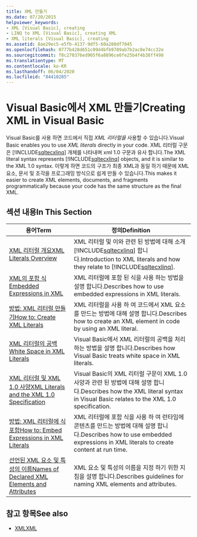 ```yaml
---
title: XML 만들기
ms.date: 07/20/2015
helpviewer_keywords:
- XML [Visual Basic], creating
- LINQ to XML [Visual Basic], creating XML
- XML literals [Visual Basic], creating
ms.assetid: 8ae29ec5-e5fb-4137-9df5-60a288df7045
ms.openlocfilehash: 0777b428d651c09d4bfb9789ab7b2ac8e74cc32e
ms.sourcegitcommit: f8c270376ed905f6a8896ce0fe25b4f4b38ff498
ms.translationtype: MT
ms.contentlocale: ko-KR
ms.lasthandoff: 06/04/2020
ms.locfileid: "84410285"
---
```

# <a name="creating-xml-in-visual-basic"></a><span data-ttu-id="0630a-102">Visual Basic에서 XML 만들기</span><span class="sxs-lookup"><span data-stu-id="0630a-102">Creating XML in Visual Basic</span></span>
<span data-ttu-id="0630a-103">Visual Basic를 사용 하면 코드에서 직접 *XML 리터럴을* 사용할 수 있습니다.</span><span class="sxs-lookup"><span data-stu-id="0630a-103">Visual Basic enables you to use *XML literals* directly in your code.</span></span> <span data-ttu-id="0630a-104">XML 리터럴 구문은 [!INCLUDE[sqltecxlinq](~/includes/sqltecxlinq-md.md)] 개체를 나타내며 xml 1.0 구문과 유사 합니다.</span><span class="sxs-lookup"><span data-stu-id="0630a-104">The XML literal syntax represents [!INCLUDE[sqltecxlinq](~/includes/sqltecxlinq-md.md)] objects, and it is similar to the XML 1.0 syntax.</span></span> <span data-ttu-id="0630a-105">이렇게 하면 코드의 구조가 최종 XML과 동일 하기 때문에 XML 요소, 문서 및 조각을 프로그래밍 방식으로 쉽게 만들 수 있습니다.</span><span class="sxs-lookup"><span data-stu-id="0630a-105">This makes it easier to create XML elements, documents, and fragments programmatically because your code has the same structure as the final XML.</span></span>  
  
## <a name="in-this-section"></a><span data-ttu-id="0630a-106">섹션 내용</span><span class="sxs-lookup"><span data-stu-id="0630a-106">In This Section</span></span>  
  
|<span data-ttu-id="0630a-107">용어</span><span class="sxs-lookup"><span data-stu-id="0630a-107">Term</span></span>|<span data-ttu-id="0630a-108">정의</span><span class="sxs-lookup"><span data-stu-id="0630a-108">Definition</span></span>|  
|---|---|  
|[<span data-ttu-id="0630a-109">XML 리터럴 개요</span><span class="sxs-lookup"><span data-stu-id="0630a-109">XML Literals Overview</span></span>](xml-literals-overview.md)|<span data-ttu-id="0630a-110">XML 리터럴 및 이와 관련 된 방법에 대해 소개 [!INCLUDE[sqltecxlinq](~/includes/sqltecxlinq-md.md)] 합니다.</span><span class="sxs-lookup"><span data-stu-id="0630a-110">Introduction to XML literals and how they relate to [!INCLUDE[sqltecxlinq](~/includes/sqltecxlinq-md.md)].</span></span>|  
|[<span data-ttu-id="0630a-111">XML의 포함 식</span><span class="sxs-lookup"><span data-stu-id="0630a-111">Embedded Expressions in XML</span></span>](embedded-expressions-in-xml.md)|<span data-ttu-id="0630a-112">XML 리터럴에 포함 된 식을 사용 하는 방법을 설명 합니다.</span><span class="sxs-lookup"><span data-stu-id="0630a-112">Describes how to use embedded expressions in XML literals.</span></span>|  
|[<span data-ttu-id="0630a-113">방법: XML 리터럴 만들기</span><span class="sxs-lookup"><span data-stu-id="0630a-113">How to: Create XML Literals</span></span>](how-to-create-xml-literals.md)|<span data-ttu-id="0630a-114">XML 리터럴을 사용 하 여 코드에서 XML 요소를 만드는 방법에 대해 설명 합니다.</span><span class="sxs-lookup"><span data-stu-id="0630a-114">Describes how to create an XML element in code by using an XML literal.</span></span>|  
|[<span data-ttu-id="0630a-115">XML 리터럴의 공백</span><span class="sxs-lookup"><span data-stu-id="0630a-115">White Space in XML Literals</span></span>](white-space-in-xml-literals.md)|<span data-ttu-id="0630a-116">Visual Basic에서 XML 리터럴의 공백을 처리 하는 방법을 설명 합니다.</span><span class="sxs-lookup"><span data-stu-id="0630a-116">Describes how Visual Basic treats white space in XML literals.</span></span>|  
|[<span data-ttu-id="0630a-117">XML 리터럴 및 XML 1.0 사양</span><span class="sxs-lookup"><span data-stu-id="0630a-117">XML Literals and the XML 1.0 Specification</span></span>](xml-literals-and-the-xml-1-0-specification.md)|<span data-ttu-id="0630a-118">Visual Basic의 XML 리터럴 구문이 XML 1.0 사양과 관련 된 방법에 대해 설명 합니다.</span><span class="sxs-lookup"><span data-stu-id="0630a-118">Describes how the XML literal syntax in Visual Basic relates to the XML 1.0 specification.</span></span>|  
|[<span data-ttu-id="0630a-119">방법: XML 리터럴에 식 포함</span><span class="sxs-lookup"><span data-stu-id="0630a-119">How to: Embed Expressions in XML Literals</span></span>](how-to-embed-expressions-in-xml-literals.md)|<span data-ttu-id="0630a-120">XML 리터럴에 포함 식을 사용 하 여 런타임에 콘텐츠를 만드는 방법에 대해 설명 합니다.</span><span class="sxs-lookup"><span data-stu-id="0630a-120">Describes how to use embedded expressions in XML literals to create content at run time.</span></span>|  
|[<span data-ttu-id="0630a-121">선언된 XML 요소 및 특성의 이름</span><span class="sxs-lookup"><span data-stu-id="0630a-121">Names of Declared XML Elements and Attributes</span></span>](names-of-declared-xml-elements-and-attributes.md)|<span data-ttu-id="0630a-122">XML 요소 및 특성의 이름을 지정 하기 위한 지침을 설명 합니다.</span><span class="sxs-lookup"><span data-stu-id="0630a-122">Describes guidelines for naming XML elements and attributes.</span></span>|  
  
## <a name="see-also"></a><span data-ttu-id="0630a-123">참고 항목</span><span class="sxs-lookup"><span data-stu-id="0630a-123">See also</span></span>

- [<span data-ttu-id="0630a-124">XML</span><span class="sxs-lookup"><span data-stu-id="0630a-124">XML</span></span>](index.md)
